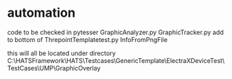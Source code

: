 # automation

code to be checked in
pytesser
GraphicAnalyzer.py
GraphicTracker.py add to bottom of ThrepointTemplatetest.py
InfoFromPngFile


this will all be located under directory 
C:\HATSFramework\HATS\Testcases\GenericTemplate\ElectraXDeviceTest\TestCases\UMP\GraphicOverlay

